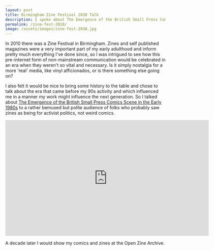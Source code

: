 ```yaml
---
layout: post
title: Birmingham Zine Festival 2010 Talk
description: I spoke about The Emergence of the British Small Press Comics Scene in the Early 1980s to an audience of zine enthusiasts. 
permalink: /zine-fest-2010/
image: /assets/images/zine-fest-2010.jpg
---
```


In 2010 there was a Zine Festival in Birmingham. Zines and self published magazines were a very important part of my early adulthood and inform pretty much everything I've done since, so I was intrigued to see how this pre-internet form of non-mainstream communication would be celebrated in an era when they weren't so vital and necessary. Is it simply nostalgia for a more 'real' media, like vinyl afficionados, or is there something else going on? 

I also felt it would be nice to bring some history to the table and chose to talk about the era that came before my 90s activity and which influenced me in a manner my work might influence the next generation. So I talked about [The Emergence of the British Small Press Comics Scene in the Early 1980s](https://vimeo.com/14873087) to a rather bemused but polite audience of folks who probably saw zines as being for activist politics, not weird comics. 

<iframe src="https://player.vimeo.com/video/14873087" width="640" height="363" frameborder="0" allow="autoplay; fullscreen" allowfullscreen></iframe>

A decade later I would show my comics and zines at the Open Zine Archive. 